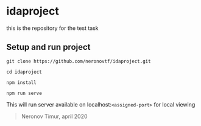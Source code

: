 # idaproject
this is the repository for the test task

## Setup and run project
```
git clone https://github.com/neronovtf/idaproject.git

cd idaproject

npm install

npm run serve
```
This will run server available on localhost:`<assigned-port>` for local viewing

> Neronov Timur, april 2020
